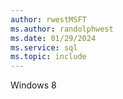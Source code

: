 ```yaml
---
author: rwestMSFT
ms.author: randolphwest
ms.date: 01/29/2024
ms.service: sql
ms.topic: include
---
```

 Windows 8 
